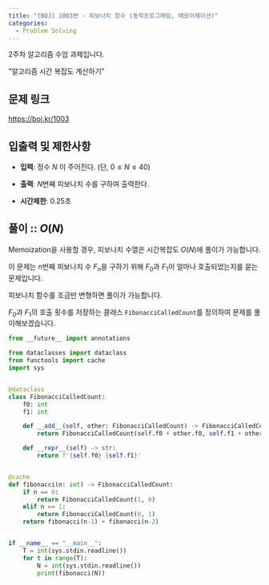 ```yaml
---
title: "[BOJ] 1003번 - 피보나치 함수 (동적프로그래밍, 메모이제이션)"
categories:
  - Problem Solving
---
```


2주차 알고리즘 수업 과제입니다.

"알고리즘 시간 복잡도 계산하기"

## 문제 링크

<https://boj.kr/1003>

## 입출력 및 제한사항

* **입력**: 정수 $N$ 이 주어진다. (단, $0 \leq N \leq 40$)

* **출력**: $N$번째 피보나치 수를 구하여 출력한다.

* **시간제한**: 0.25초

## 풀이 :: $O(N)$

Memoization을 사용할 경우, 피보나치 수열은 시간복잡도 $O(N)$에 풀이가 가능합니다.

이 문제는 $n$번째 피보나치 수 $F_n$을 구하기 위해 $F_0$과 $F_1$이 얼마나 호출되었는지를 묻는 문제입니다.

피보나치 함수를 조금만 변형하면 풀이가 가능합니다.

$F_0$과 $F_1$의 호출 횟수를 저장하는 클래스 `FibonacciCalledCount`를 정의하여 문제를 풀이해보겠습니다.

```python
from __future__ import annotations

from dataclasses import dataclass
from functools import cache
import sys


@dataclass
class FibonacciCalledCount:
    f0: int
    f1: int

    def __add__(self, other: FibonacciCalledCount) -> FibonacciCalledCount:
        return FibonacciCalledCount(self.f0 + other.f0, self.f1 + other.f1)

    def __repr__(self) -> str:
        return f'{self.f0} {self.f1}'


@cache
def fibonacci(n: int) -> FibonacciCalledCount:
    if n == 0:
        return FibonacciCalledCount(1, 0)
    elif n == 1:
        return FibonacciCalledCount(0, 1)
    return fibonacci(n-1) + fibonacci(n-2)


if __name__ == "__main__":
    T = int(sys.stdin.readline())
    for t in range(T):
        N = int(sys.stdin.readline())
        print(fibonacci(N))
```
